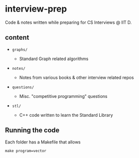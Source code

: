
# interview-prep

Code & notes written while preparing for CS Interviews @ IIT D.

## content

* `graphs/`
    - Standard Graph related algorithms

* `notes/`
    - Notes from various books & other interview related repos

* `questions/`
    - Misc. "competitive programming" questions

* `stl/`
    - C++ code written to learn the Standard Library

## Running the code

Each folder has a Makefile that allows 

`make program=vector`
